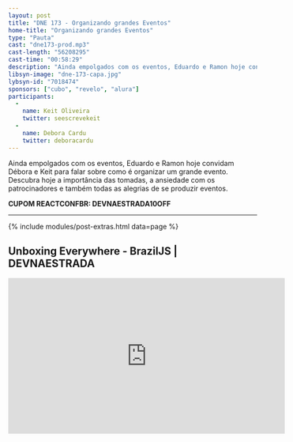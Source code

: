 ```yaml
---
layout: post
title: "DNE 173 - Organizando grandes Eventos"
home-title: "Organizando grandes Eventos"
type: "Pauta"
cast: "dne173-prod.mp3"
cast-length: "56208295"
cast-time: "00:58:29"
description: "Ainda empolgados com os eventos, Eduardo e Ramon hoje convidam Débora e Keit para falar sobre como é organizar um grande evento. Descubra hoje a importância das tomadas, a ansiedade com os patrocinadores e também todas as alegrias de se produzir eventos."
libsyn-image: "dne-173-capa.jpg"
lybsyn-id: "7018474"
sponsors: ["cubo", "revelo", "alura"]
participants:
  -
    name: Keit Oliveira
    twitter: seescrevekeit
  -
    name: Debora Cardu
    twitter: deboracardu
---
```


Ainda empolgados com os eventos, Eduardo e Ramon hoje convidam Débora e Keit para falar sobre como é organizar um grande evento. Descubra hoje a importância das tomadas, a ansiedade com os patrocinadores e também todas as alegrias de se produzir eventos.

<strong>CUPOM REACTCONFBR: DEVNAESTRADA10OFF</strong>

---

{% include modules/post-extras.html data=page %}

<section class="post-youtube">
  <h2 class="post-youtube-title">
    Unboxing Everywhere - BrazilJS | DEVNAESTRADA
  </h2>
  <div class="v-wrapper">
    <iframe class="v-iframe" width="560" height="315" src="https://www.youtube.com/embed/Ka08tHcV5ts" frameborder="0" allowfullscreen></iframe>
  </div>
</section>
